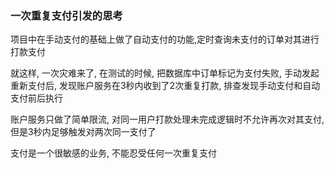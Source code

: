 ### 一次重复支付引发的思考

项目中在手动支付的基础上做了自动支付的功能,定时查询未支付的订单对其进行打款支付

就这样, 一次灾难来了, 在测试的时候, 把数据库中订单标记为支付失败, 手动发起重新支付后, 发现账户服务在3秒内收到了2次重复打款, 排查发现手动支付和自动支付前后执行

账户服务只做了简单限流, 对同一用户打款处理未完成逻辑时不允许再次对其支付, 但是3秒内足够触发对两次同一支付了

支付是一个很敏感的业务, 不能忍受任何一次重复支付

